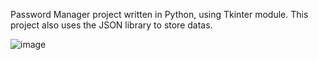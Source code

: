 Password Manager project written in Python, using Tkinter module. This project also uses the JSON library to store datas.




![image](https://user-images.githubusercontent.com/108498295/181848582-85b21dd6-4635-48e7-8a89-92290d84653a.png)
